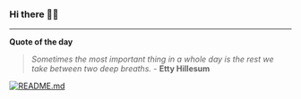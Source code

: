 ### Hi there 👋🏻


---

**Quote of the day**

> *Sometimes the most important thing in a whole day is the rest we take between two deep breaths.* - **Etty Hillesum** 

[![README.md](https://github.com/marcolovazzano/marcolovazzano/actions/workflows/readme.yml/badge.svg?branch=main)](https://github.com/marcolovazzano/marcolovazzano/actions/workflows/readme.yml)
